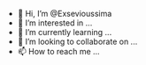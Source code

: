 - 👋 Hi, I’m @Exsevioussima
- 👀 I’m interested in ...
- 🌱 I’m currently learning ...
- 💞️ I’m looking to collaborate on ...
- 📫 How to reach me ...

<!---
Exsevioussima/Exsevioussima is a ✨ special ✨ repository because its `README.md` (this file) appears on your GitHub profile.
You can click the Preview link to take a look at your changes.
--->
